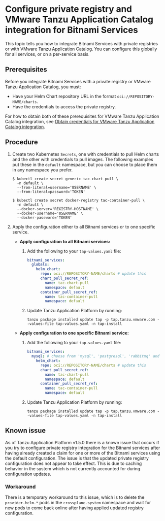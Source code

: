 # Configure private registry and VMware Tanzu Application Catalog integration for Bitnami Services

This topic tells you how to integrate Bitnami Services with private registries
or with VMware Tanzu Application Catalog.
You can configure this globally for all services, or on a per-service basis.

## <a id="prereqs"></a>Prerequisites

Before you integrate Bitnami Services with a private registry or VMware Tanzu Application Catalog, you must:

- Have your Helm Chart repository URL in the format `oci://REPOSITORY-NAME/charts`.
- Have the credentials to access the private registry.

For how to obtain both of these prerequisites for VMware Tanzu Application Catalog integration, see
[Obtain credentials for VMware Tanzu Application Catalog integration](./obtain-credentials-for-vac-integration.hbs.md).

## <a id="procedure"></a>Procedure

1. Create two Kubernetes `Secrets`, one with credentials to pull Helm charts and the other with credentials to pull images.
The following examples put these in the `default` namespace, but you can choose to place them in any namespace you prefer.

    ```console
    $ kubectl create secret generic tac-chart-pull \
      -n default \
      --from-literal=username='USERNAME' \
      --from-literal=password='TOKEN'
    ```

    ```console
    $ kubectl create secret docker-registry tac-container-pull \
      -n default \
      --docker-server='REGISTRY-HOSTNAME' \
      --docker-username='USERNAME' \
      --docker-password='TOKEN'
    ```

1. Apply the configuration either to all Bitnami services or to one specific service.
    - **Apply configuration to all Bitnami services:**

        1. Add the following to your `tap-values.yaml` file:

            ```yaml
            bitnami_services:
              globals:
                helm_chart:
                  repo: oci://REPOSITORY-NAME/charts # update this
                  chart_pull_secret_ref:
                    name: tac-chart-pull
                    namespace: default
                  container_pull_secret_ref:
                    name: tac-container-pull
                    namespace: default
            ```

        2. Update Tanzu Application Platform by running:

            ```console
            tanzu package installed update tap -p tap.tanzu.vmware.com --values-file tap-values.yaml -n tap-install
            ```

    - **Apply configuration to one specific Bitnami service:**

        1. Add the following to your `tap-values.yaml` file:

            ```yaml
            bitnami_services:
              mysql: # choose from 'mysql', 'postgresql', 'rabbitmq' and 'redis'
                helm_chart:
                  repo: oci://REPOSITORY-NAME/charts # update this
                  chart_pull_secret_ref:
                    name: tac-chart-pull
                    namespace: default
                  container_pull_secret_ref:
                    name: tac-container-pull
                    namespace: default
            ```

        2. Update Tanzu Application Platform by running:

            ```console
            tanzu package installed update tap -p tap.tanzu.vmware.com --values-file tap-values.yaml -n tap-install
            ```

## Known issue

As of Tanzu Application Platform v1.5.0 there is a known issue that occurs if you try to configure
private registry integration for the Bitnami services after having already created a claim for one or
more of the Bitnami services using the default configuration.
The issue is that the updated private registry configuration does not appear to take effect.
This is due to caching behavior in the system which is not currently accounted for during configuration
updates.

### Workaround

There is a temporary workaround to this issue, which is to delete the `provider-helm-*` pods
in the `crossplane-system` namespace and wait for new pods to come back online after having applied
updated registry configuration.
